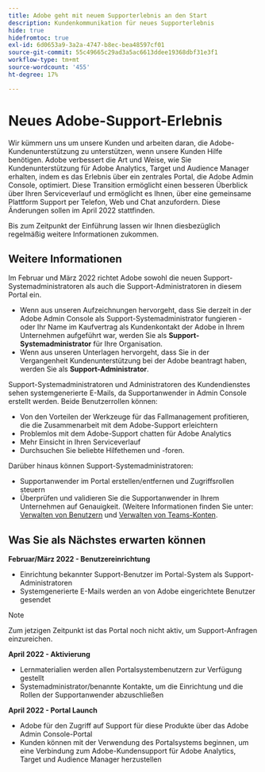 ```yaml
---
title: Adobe geht mit neuem Supporterlebnis an den Start
description: Kundenkommunikation für neues Supporterlebnis
hide: true
hidefromtoc: true
exl-id: 6d0653a9-3a2a-4747-b8ec-bea48597cf01
source-git-commit: 55c49665c29ad3a5ac6613ddee19368dbf31e3f1
workflow-type: tm+mt
source-wordcount: '455'
ht-degree: 17%

---
```


# Neues Adobe-Support-Erlebnis

Wir kümmern uns um unsere Kunden und arbeiten daran, die Adobe-Kundenunterstützung zu unterstützen, wenn unsere Kunden Hilfe benötigen. Adobe verbessert die Art und Weise, wie Sie Kundenunterstützung für Adobe Analytics, Target und Audience Manager erhalten, indem es das Erlebnis über ein zentrales Portal, die Adobe Admin Console, optimiert. Diese Transition ermöglicht einen besseren Überblick über Ihren Serviceverlauf und ermöglicht es Ihnen, über eine gemeinsame Plattform Support per Telefon, Web und Chat anzufordern. Diese Änderungen sollen im April 2022 stattfinden.

Bis zum Zeitpunkt der Einführung lassen wir Ihnen diesbezüglich regelmäßig weitere Informationen zukommen.

## Weitere Informationen

Im Februar und März 2022 richtet Adobe sowohl die neuen Support-Systemadministratoren als auch die Support-Administratoren in diesem Portal ein.

* Wenn aus unseren Aufzeichnungen hervorgeht, dass Sie derzeit in der Adobe Admin Console als Support-Systemadministrator fungieren - oder Ihr Name im Kaufvertrag als Kundenkontakt der Adobe in Ihrem Unternehmen aufgeführt war, werden Sie als **Support-Systemadministrator** für Ihre Organisation.
* Wenn aus unseren Unterlagen hervorgeht, dass Sie in der Vergangenheit Kundenunterstützung bei der Adobe beantragt haben, werden Sie als **Support-Administrator**.

Support-Systemadministratoren und Administratoren des Kundendienstes sehen systemgenerierte E-Mails, da Supportanwender in Admin Console erstellt werden. Beide Benutzerrollen können:

* Von den Vorteilen der Werkzeuge für das Fallmanagement profitieren, die die Zusammenarbeit mit dem Adobe-Support erleichtern
* Problemlos mit dem Adobe-Support chatten für Adobe Analytics
* Mehr Einsicht in Ihren Serviceverlauf
* Durchsuchen Sie beliebte Hilfethemen und -foren.

Darüber hinaus können Support-Systemadministratoren:

* Supportanwender im Portal erstellen/entfernen und Zugriffsrollen steuern
* Überprüfen und validieren Sie die Supportanwender in Ihrem Unternehmen auf Genauigkeit. (Weitere Informationen finden Sie unter: [Verwalten von Benutzern](https://helpx.adobe.com/de/enterprise/using/users.html) und [Verwalten von Teams-Konten](https://helpx.adobe.com/de/enterprise/using/accounts.html).

## Was Sie als Nächstes erwarten können

**Februar/März 2022 - Benutzereinrichtung**

* Einrichtung bekannter Support-Benutzer im Portal-System als Support-Administratoren
* Systemgenerierte E-Mails werden an von Adobe eingerichtete Benutzer gesendet

>[!NOTE]
>
>Zum jetzigen Zeitpunkt ist das Portal noch nicht aktiv, um Support-Anfragen einzureichen.

**April 2022 - Aktivierung**

* Lernmaterialien werden allen Portalsystembenutzern zur Verfügung gestellt
* Systemadministrator/benannte Kontakte, um die Einrichtung und die Rollen der Supportanwender abzuschließen

**April 2022 - Portal Launch**

* Adobe für den Zugriff auf Support für diese Produkte über das Adobe Admin Console-Portal
* Kunden können mit der Verwendung des Portalsystems beginnen, um eine Verbindung zum Adobe-Kundensupport für Adobe Analytics, Target und Audience Manager herzustellen
